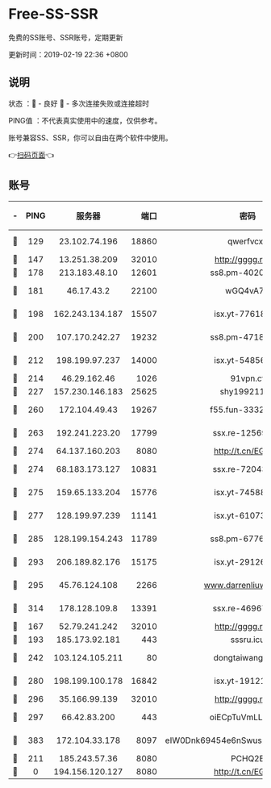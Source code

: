 # Free-SS-SSR

免费的SS账号、SSR账号，定期更新

更新时间：2019-02-19 22:36 +0800

## 说明

状态     ：🙂 - 良好 🙁 - 多次连接失败或连接超时

PING值   ：不代表真实使用中的速度，仅供参考。

账号兼容SS、SSR，你可以自由在两个软件中使用。

👉[扫码页面](https://liesauer.github.io/free-ss-ssr.github.io/)👈

## 账号

|-|PING|服务器|端口|密码|加密方式|区域|
|:----:|:----:|:-----:|-----:|:----:|:----:|:----:|
|🙂|129|23.102.74.196|18860|qwerfvcxz|aes-256-gcm|JP|
|🙂|147|13.251.38.209|32010|http://gggg.rocks|chacha20|SG|
|🙂|178|213.183.48.10|12601|ss8.pm-40202630|rc4-md5|RU|
|🙂|181|46.17.43.2|22100|wGQ4vA7D|aes-256-gcm|RU|
|🙂|198|162.243.134.187|15507|isx.yt-77618718|aes-256-cfb|US|
|🙂|200|107.170.242.27|19232|ss8.pm-47184551|aes-256-cfb|US|
|🙂|212|198.199.97.237|14000|isx.yt-54856932|aes-256-cfb|US|
|🙂|214|46.29.162.46|1026|91vpn.cf|rc4-md5|RU|
|🙂|227|157.230.146.183|25625|shy19921124|rc4-md5|US|
|🙂|260|172.104.49.43|19267|f55.fun-33324216|aes-256-cfb|SG|
|🙂|263|192.241.223.20|17799|ssx.re-12569451|aes-256-cfb|US|
|🙂|274|64.137.160.203|8080|http://t.cn/EGJIyrl|rc4-md5|CA|
|🙂|274|68.183.173.127|10831|ssx.re-72043236|aes-256-cfb|US|
|🙂|275|159.65.133.204|15776|isx.yt-74588926|aes-256-cfb|SG|
|🙂|277|128.199.97.239|11141|isx.yt-61073883|aes-256-cfb|SG|
|🙂|285|128.199.154.243|11789|ss8.pm-67760833|aes-256-cfb|SG|
|🙂|293|206.189.82.176|15175|isx.yt-29126697|aes-256-cfb|SG|
|🙂|295|45.76.124.108|2266|www.darrenliuwei.com|aes-256-cfb|AU|
|🙂|314|178.128.109.8|13391|ssx.re-46967706|aes-256-cfb|SG|
|🙂|167|52.79.241.242|32010|http://gggg.rocks|chacha20|KR|
|🙂|193|185.173.92.181|443|sssru.icu|rc4-md5|RU|
|🙂|242|103.124.105.211|80|dongtaiwang.com|aes-256-cfb|US|
|🙂|280|198.199.100.178|16842|isx.yt-19121084|aes-256-cfb|US|
|🙂|296|35.166.99.139|32010|http://gggg.rocks|chacha20|US|
|🙂|297|66.42.83.200|443|oiECpTuVmLLxk4Ts|aes-256-cfb|US|
|🙂|383|172.104.33.178|8097|eIW0Dnk69454e6nSwuspv9DmS201tQ0D|aes-256-cfb|SG|
|🙁|211|185.243.57.36|8080|PCHQ2E|rc4-md5|US|
|🙁|0|194.156.120.127|8080|http://t.cn/EGJIyrl|rc4-md5|RU|
